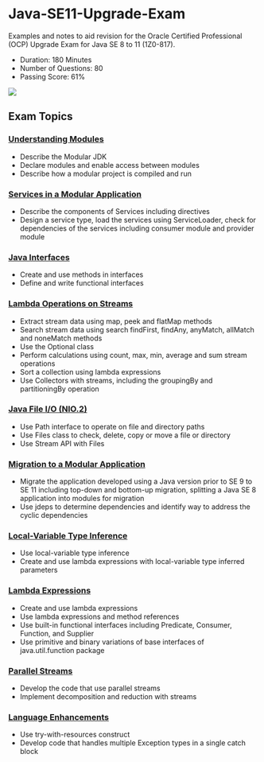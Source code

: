 # Java-SE11-Upgrade-Exam
Examples and notes to aid revision for the Oracle Certified Professional (OCP) Upgrade Exam for Java SE 8 to 11 (1Z0-817).

- Duration:	180 Minutes
- Number of Questions:	80
- Passing Score:	61%

<a href="https://education.oracle.com/upgrade-java-se-7-to-java-se-8-ocp-programmer/pexam_1Z0-810" ><img src="https://raw.githubusercontent.com/rysharprules/Java-SE8-Upgrade-Exam/master/ocp_logo.gif" /></a>

## Exam Topics

### [Understanding Modules](https://github.com/rysharprules/Java-SE11-Upgrade-Exam/tree/master/src/ocp/study/part1)
- Describe the Modular JDK
- Declare modules and enable access between modules
- Describe how a modular project is compiled and run

### [Services in a Modular Application](https://github.com/rysharprules/Java-SE11-Upgrade-Exam/tree/master/src/ocp/study/part2)
- Describe the components of Services including directives
- Design a service type, load the services using ServiceLoader, check for dependencies of the services including consumer module and provider module

### [Java Interfaces](https://github.com/rysharprules/Java-SE11-Upgrade-Exam/tree/master/src/ocp/study/part3)
- Create and use methods in interfaces
- Define and write functional interfaces

### [Lambda Operations on Streams](https://github.com/rysharprules/Java-SE11-Upgrade-Exam/tree/master/src/ocp/study/part4)
- Extract stream data using map, peek and flatMap methods
- Search stream data using search findFirst, findAny, anyMatch, allMatch and noneMatch methods
- Use the Optional class
- Perform calculations using count, max, min, average and sum stream operations
- Sort a collection using lambda expressions
- Use Collectors with streams, including the groupingBy and partitioningBy operation

### [Java File I/O (NIO.2)](https://github.com/rysharprules/Java-SE11-Upgrade-Exam/tree/master/src/ocp/study/part5)
- Use Path interface to operate on file and directory paths
- Use Files class to check, delete, copy or move a file or directory
- Use Stream API with Files

### [Migration to a Modular Application](https://github.com/rysharprules/Java-SE11-Upgrade-Exam/tree/master/src/ocp/study/part6)
- Migrate the application developed using a Java version prior to SE 9 to SE 11 including top-down and bottom-up migration, splitting a Java SE 8 application into modules for migration
- Use jdeps to determine dependencies and identify way to address the cyclic dependencies

### [Local-Variable Type Inference](https://github.com/rysharprules/Java-SE11-Upgrade-Exam/tree/master/src/ocp/study/part7)
- Use local-variable type inference
- Create and use lambda expressions with local-variable type inferred parameters

### [Lambda Expressions](https://github.com/rysharprules/Java-SE11-Upgrade-Exam/tree/master/src/ocp/study/part8)
- Create and use lambda expressions
- Use lambda expressions and method references
- Use built-in functional interfaces including Predicate, Consumer, Function, and Supplier
- Use primitive and binary variations of base interfaces of java.util.function package

### [Parallel Streams](https://github.com/rysharprules/Java-SE11-Upgrade-Exam/tree/master/src/ocp/study/part9)
- Develop the code that use parallel streams
- Implement decomposition and reduction with streams

### [Language Enhancements](https://github.com/rysharprules/Java-SE11-Upgrade-Exam/tree/master/src/ocp/study/part10)
- Use try-with-resources construct
- Develop code that handles multiple Exception types in a single catch block